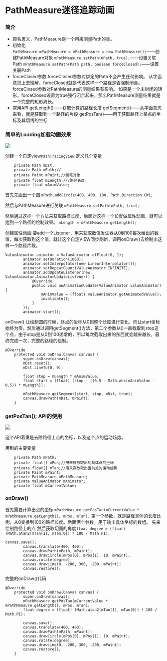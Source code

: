 
# PathMeasure迷径追踪动画
### 简介
- 顾名思义，PathMeasure是一个用来测量Path的类。
- 初始化  
`PathMeasure mPathMeasure = mPathMeasure = new PathMeasure();`——创建PathMeasure对象
`mPathMeasure.setPath(mPath, true);`——设置关联Path
`mPathMeasure.setPath(Path path, boolean forceClosed);`——设置关联Path
- forceClosed参数
forceClosed参数对绑定的Path不会产生任何影响。
从字面意思上去理解，forceClosed就是代表这样一个路径是否强制闭合。
forceClosed参数对PathMeasure的测量结果有影响。
如果是一个未封闭的矩形，forceClosed设置为true强行闭合起来，那么PathMeasure测量结果就是一个完整的矩形周长。
- 常用API
getLength()——获取计算的路径长度
getSegment()——从字面意思来看，就是获取到一个路径的片段
getPosTan()——用于获取路径上某点的坐标及其切线的坐标
### 简单的Loading加载动画效果
![](https://upload-images.jianshu.io/upload_images/11184437-9a8e43710474c8d2.gif?imageMogr2/auto-orient/strip)

创建一个自定view`PathTracingView`
定义几个变量
```
    private Path mDst;
    private Path mPath;//
    private Paint mPaint;//画笔对象
    private float mLength;///路径长度
    private float mAnimValue;
```
首先先画出一个圆
`mPath.addCircle(400, 400, 100, Path.Direction.CW);`

然后与PathMeasure进行关联
`mPathMeasure.setPath(mPath, true);`

然后通过这样一个方法来获取路径长度，后面对这样一个长度做属性动画，就可以达到一个路径的绘制效果。
`mLength = mPathMeasure.getLength();`

创建属性动画
要add一个Listener，用来获取数值发生器从0到100每次给出的数值，每次获取到这个值，就让这个自定VIEW同步刷新，调用onDraw()去绘制出这样一个路径片段。
```
ValueAnimator animator = ValueAnimator.ofFloat(0, 1);
        animator.setDuration(1000);
        animator.setInterpolator(new LinearInterpolator());
        animator.setRepeatCount(ValueAnimator.INFINITE);
        animator.addUpdateListener(new ValueAnimator.AnimatorUpdateListener() {
            @Override
            public void onAnimationUpdate(ValueAnimator valueAnimator) {
                mAnimValue = (float) valueAnimator.getAnimatedValue();
                invalidate();
            }
        });
        animator.start();
```
onDraw()
让绘制圆的时候，终点的坐标从0到整个长度进行变化，而让start坐标始终为零。然后通过调用getSegment()方法，第二个参数从0一直截取到stop这个点，由于stop是从0到100递增的，所以每次截取出来的东西就会越来越长，最终完成一次，完整的路径的绘制。
```
@Override
    protected void onDraw(Canvas canvas) {
        super.onDraw(canvas);
        mDst.reset();
        mDst.lineTo(0, 0);

        float stop = mLength * mAnimValue;
        float start = (float) (stop - ((0.5 - Math.abs(mAnimValue - 0.5)) * mLength));

        mPathMeasure.getSegment(start, stop, mDst, true);
        canvas.drawPath(mDst, mPaint);
    }
```
### getPosTan(); API的使用

![](https://upload-images.jianshu.io/upload_images/11184437-d01b4cf6ef756611.gif?imageMogr2/auto-orient/strip)


这个API着重是去除路径上点的坐标，以及这个点的运动趋势。

用到的主要变量
```
    private Path mPath;
    private float[] mPos;//用来存放取出的具体点的坐标
    private float[] mTan;//用来存放取出当前点的运动趋势
    private Paint mPaint;
    private PathMeasure mPathMeasure;
    private ValueAnimator mAnimator;
    private float mCurrentValue;
```
### onDraw()
首先需要计算出点的坐标
`mPathMeasure.getPosTan(mCurrentValue * mPathMeasure.getLength(), mPos, mTan);`
第一个参数，就是路径具体的长度比例，从0变换到100的路径长度。后面俩个参数，用于输出具体坐标的数组。
先来绘制路径上的点
然后获取切面的角度`float degree = (float) (Math.atan2(mTan[1], mTan[0]) * 180 / Math.PI);`
```
canvas.save();
        canvas.translate(400, 400);
        canvas.drawPath(mPath, mPaint);
        canvas.drawCircle(mPos[0], mPos[1], 10, mPaint);
        canvas.rotate(degree);
        canvas.drawLine(0, -200, 300, -200, mPaint);
        canvas.restore();
```
完整的onDraw()代码
```
@Override
    protected void onDraw(Canvas canvas) {
        super.onDraw(canvas);
        mPathMeasure.getPosTan(mCurrentValue * mPathMeasure.getLength(), mPos, mTan);
        float degree = (float) (Math.atan2(mTan[1], mTan[0]) * 180 / Math.PI);

        canvas.save();
        canvas.translate(400, 400);
        canvas.drawPath(mPath, mPaint);
        canvas.drawCircle(mPos[0], mPos[1], 10, mPaint);
        canvas.rotate(degree);
        canvas.drawLine(0, -200, 300, -200, mPaint);
        canvas.restore();
    }
```